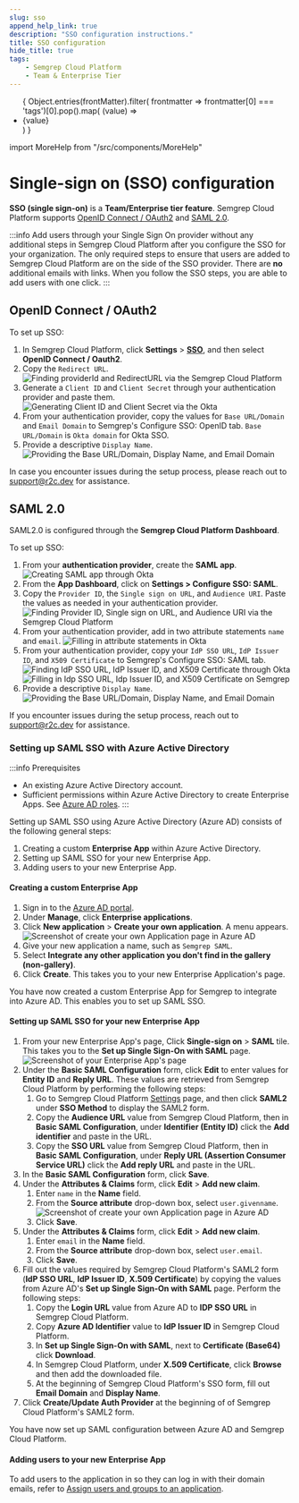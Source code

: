 ```yaml
---
slug: sso
append_help_link: true
description: "SSO configuration instructions."
title: SSO configuration
hide_title: true
tags:
    - Semgrep Cloud Platform
    - Team & Enterprise Tier
---
```


<ul id="tag__badge-list">
{
Object.entries(frontMatter).filter(
    frontmatter => frontmatter[0] === 'tags')[0].pop().map(
    (value) => <li class='tag__badge-item'>{value}</li> )
}
</ul>

import MoreHelp from "/src/components/MoreHelp"

#  Single-sign on (SSO) configuration

**SSO (single sign-on)** is a **Team/Enterprise tier feature**. Semgrep Cloud Platform supports [OpenID Connect / OAuth2](#openid-connect--oauth2) and [SAML 2.0](#saml-20).

:::info
Add users through your Single Sign On provider without any additional steps in Semgrep Cloud Platform after you configure the SSO for your organization. The only required steps to ensure that users are added to Semgrep Cloud Platform are on the side of the SSO provider. There are **no** additional emails with links. When you follow the SSO steps, you are able to add users with one click. 
:::

## OpenID Connect / OAuth2

To set up SSO:

1. In Semgrep Cloud Platform, click **Settings** > **[SSO](https://semgrep.dev/orgs/-/settings/sso)**, and then select **OpenID Connect / Oauth2**.
2. Copy the `Redirect URL`.
    ![Finding providerId and RedirectURL via the Semgrep Cloud Platform](/img/sso-redirect-url.png "Finding Provider ID and RedirectURI via the Semgrep Cloud Platform")
3. Generate a `Client ID` and `Client Secret` through your authentication provider and paste them.
    ![Generating Client ID and Client Secret via the Okta](/img/sso-clientID-clientSecret.png "Generating Client ID and Client Secret through Okta")
4. From your authentication provider, copy the values for `Base URL/Domain` and `Email Domain` to Semgrep's Configure SSO: OpenID tab. `Base URL/Domain` is `Okta domain` for Okta SSO.
5. Provide a descriptive `Display Name`.
    ![Providing the Base URL/Domain, Display Name, and Email Domain](/img/sso-providing-BaseURL-DisplayName-EmailDomain.png "Providing the Base URL/Domain, Display Name, and Email Domain")

In case you encounter issues during the setup process, please reach out to [support@r2c.dev](mailto:support@r2c.dev) for assistance.

## SAML 2.0

SAML2.0 is configured through the **Semgrep Cloud Platform Dashboard**. 

To set up SSO:

1. From your **authentication provider**, create the **SAML app**.
    ![Creating SAML app through Okta](/img/saml-creating-app.png "Creating SAML app through Okta")
2. From the **App Dashboard**, click on **Settings > Configure SSO: SAML**.
3. Copy the `Provider ID`, the `Single sign on URL`, and `Audience URI`. Paste the values as needed in your authentication provider.
    ![Finding Provider ID, Single sign on URL, and Audience URI via the Semgrep Cloud Platform](/img/saml-finding-providerId-SsoURL-and-AudienceURI.png "Finding Provider ID, Single sign on URL, and Audience URI via the Semgrep Cloud Platform")
4. From your authentication provider, add in two attribute statements `name` and `email`.
    ![Filling in attribute statements in Okta](/img/saml-attribute-statements.png "Filling in attribute statements through Okta")
5. From your authentication provider, copy your `IdP SSO URL`, `IdP Issuer ID`, and `X509 Certificate` to Semgrep's Configure SSO: SAML tab.
    ![Finding IdP SSO URL, IdP Issuer ID, and X509 Certificate through Okta](/img/saml-copy-IdPSSO-IdPID-and-X509.png "Finding IdP SSO URL, IdP Issuer ID, and X509 Certificate through Okta")
    ![Filling in Idp SSO URL, Idp Issuer ID, and X509 Certificate on Semgrep](/img/saml-filling-IdpSSO-IdpID-X509.png "Filling in Idp SSO URL, Idp Issuer ID, and X509 Certificate on Semgrep")
6. Provide a descriptive `Display Name`.
    ![Providing the Base URL/Domain, Display Name, and Email Domain](/img/sso-providing-BaseURL-DisplayName-EmailDomain.png "Providing the Base URL/Domain, Display Name, and Email Domain")

If you encounter issues during the setup process, reach out to [support@r2c.dev](mailto:support@r2c.dev) for assistance.

### Setting up SAML SSO with Azure Active Directory

<!--
Semgrep Cloud Platform doesn't have an integration app in Azure AD the way it does with Slack and GitHub.
So, the user has to create a custom app (integration) for SAML SSO.
We only use SOME steps in the documentation for Azure, so we'll have to make our own guide.

The following references are used:

-->

:::info Prerequisites
* An existing Azure Active Directory account.
* Sufficient permissions within Azure Active Directory to create Enterprise Apps. See [Azure AD roles](https://learn.microsoft.com/en-us/azure/active-directory/roles/permissions-reference).
:::

Setting up SAML SSO using Azure Active Directory (Azure AD) consists of the following general steps:

1. Creating a custom **Enterprise App** within Azure Active Directory.
2. Setting up SAML SSO for your new Enterprise App.
3. Adding users to your new Enterprise App.

#### Creating a custom Enterprise App

<!-- Rather than using portal.azure.com, which takes us to Azure Dashboard, sign in straight away to Azure AD -->

1. Sign in to the [Azure AD portal](https://aad.portal.azure.com/).
2. Under **Manage**, click **Enterprise applications**.
3. Click **New application** > **Create your own application**. A menu appears.
![Screenshot of create your own Application page in Azure AD](/img/azure-create-application.png#bordered)
4. Give your new application a name, such as `Semgrep SAML`.
5. Select **Integrate any other application you don't find in the gallery (non-gallery)**.
6. Click **Create**. This takes you to your new Enterprise Application's page.

You have now created a custom Enterprise App for Semgrep to integrate into Azure AD. This enables you to set up SAML SSO.

#### Setting up SAML SSO for your new Enterprise App

1. From your new Enterprise App's page, Click **Single-sign on** > **SAML** tile. This takes you to the **Set up Single Sign-On with SAML** page.
![Screenshot of your Enterprise App's page](/img/azure-select-sso.png#bordered)
2. Under the **Basic SAML Configuration** form, click **Edit** to enter values for **Entity ID** and **Reply URL**. These values are retrieved from Semgrep Cloud Platform by performing the following steps:
    1. Go to Semgrep Cloud Platform [Settings](https://semgrep.dev/orgs/-/settings/sso) page, and then click **SAML2** under **SSO Method** to display the SAML2 form.
    2. Copy the **Audience URL** value from Semgrep Cloud Platform, then in **Basic SAML Configuration**, under **Identifier (Entity ID)** click the **Add identifier** and paste in the URL.
    3. Copy the **SSO URL** value from Semgrep Cloud Platform, then in **Basic SAML Configuration**, under **Reply URL (Assertion Consumer Service URL)** click the **Add reply URL** and paste in the URL.
3. In the **Basic SAML Configuration** form, click **Save**.
4. Under the **Attributes & Claims** form, click **Edit** > **Add new claim**.
    1. Enter `name` in the **Name** field.
    2. From the **Source attribute** drop-down box, select `user.givenname`.
    ![Screenshot of create your own Application page in Azure AD](/img/azure_ad-add-claim.png#bordered)
    3. Click **Save**.
4. Under the **Attributes & Claims** form, click **Edit** > **Add new claim**.
    1. Enter `email` in the **Name** field.
    2. From the **Source attribute** drop-down box, select `user.email`.
    3. Click **Save**.
6. Fill out the values required by Semgrep Cloud Platform's SAML2 form (**IdP SSO URL**, **IdP Issuer ID**, **X.509 Certificate**) by copying the values from Azure AD's **Set up Single Sign-On with SAML** page. Perform the following steps:
    1. Copy the **Login URL** value from Azure AD to **IDP SSO URL** in Semgrep Cloud Platform. 
    2. Copy **Azure AD Identifier** value to **IdP Issuer ID** in Semgrep Cloud Platform.
    3. In **Set up Single Sign-On with SAML**, next to **Certificate (Base64)** click **Download**.
    4. In Semgrep Cloud Platform, under **X.509 Certificate**, click **Browse** and then add the downloaded file. 
    7. At the beginning of Semgrep Cloud Platform's SSO form, fill out **Email Domain** and **Display Name**.
8. Click **Create/Update Auth Provider** at the beginning of of Semgrep Cloud Platform's SAML2 form.

You have now set up SAML configuration between Azure AD and Semgrep Cloud Platform.

#### Adding users to your new Enterprise App

To add users to the application in so they can log in with their domain emails, refer to [Assign users and groups to an application](https://learn.microsoft.com/en-us/azure/active-directory/manage-apps/assign-user-or-group-access-portal).

<MoreHelp />
